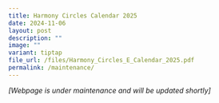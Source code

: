 ```yaml
---
title: Harmony Circles Calendar 2025
date: 2024-11-06
layout: post
description: ""
image: ""
variant: tiptap
file_url: /files/Harmony_Circles_E_Calendar_2025.pdf
permalink: /maintenance/
---
```

<p><em>[Webpage is under maintenance and will be updated shortly]</em>
</p>